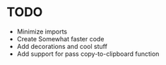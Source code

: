 TODO
====
- Minimize imports
- Create Somewhat faster code
- Add decorations and cool stuff
- Add support for pass copy-to-clipboard function
